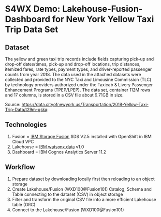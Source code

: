 # S4WX Demo: Lakehouse-Fusion-Dashboard for New York Yellow Taxi Trip Data Set


## Dataset

The yellow and green taxi trip records include fields capturing pick-up and drop-off dates/times, pick-up and drop-off locations, trip distances, itemized fares, rate types, payment types, and driver-reported passenger counts from year 2018. The data used in the attached datasets were collected and provided to the NYC Taxi and Limousine Commission (TLC) by technology providers authorized under the Taxicab & Livery Passenger Enhancement Programs (TPEP/LPEP). The data set, container 112M rows and 17 columns, is stored in a CSV file about 9.71GB in size.

Source:  https://data.cityofnewyork.us/Transportation/2018-Yellow-Taxi-Trip-Data/t29m-gskq


## Technologies

1. Fusion = [IBM Storage Fusion](https://www.ibm.com/products/storage-fusion) SDS V2.5 installed with OpenShift in IBM Cloud VPC
2. Lakehouse = [IBM watsonx.data](https://www.ibm.com/products/watsonx-data) v1.0
3. Dashboard = IBM Cognos Analytics Server 11.2


## Workflow

1. Prepare dataset by downloading locally first then reloading to an object storage
2. Create Lakehouse/Fusion (WXD100@Fusion101) Catalog, Schema and Table connecting to the dataset (CSV) in object storage
3. Filter and transform the original CSV file into a more efficient Lakehouse table (ORC)
4. Connect to the Lakehouse/Fusion (WXD100@Fusion101) 
